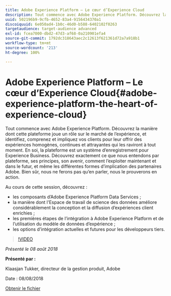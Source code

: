 ```yaml
---
title: Adobe Experience Platform – Le cœur d’Experience Cloud
description: Tout commence avec Adobe Experience Platform. Découvrez la manière dont cette plateforme joue un rôle sur le marché de l’expérience, et identifiez, comprenez et impliquez vos clients pour leur offrir des expériences homogènes, continues et attrayantes qui les raviront à tout moment.
uuid: 502196b9-9cfb-4652-83a4-9156434370a1
discoiquuid: 6e050ad4-1b0c-46d0-b588-6402102f0263
targetaudience: target-audience advanced
exl-id: fcea7000-dbd2-47d3-af68-0a210901efa4
source-git-commit: 1792dc318643aec2c12613f621361d72a7a918b1
workflow-type: tm+mt
source-wordcount: '213'
ht-degree: 100%

---
```


# Adobe Experience Platform – Le cœur d’Experience Cloud{#adobe-experience-platform-the-heart-of-experience-cloud}

Tout commence avec Adobe Experience Platform. Découvrez la manière dont cette plateforme joue un rôle sur le marché de l’expérience, et identifiez, comprenez et impliquez vos clients pour leur offrir des expériences homogènes, continues et attrayantes qui les raviront à tout moment. En soi, la plateforme est un système d’enregistrement pour Experience Business.  Découvrez exactement ce que nous entendons par plateforme, ses principes, son avenir, comment l’exploiter maintenant et dans le futur, et même les différentes formes d’implication des partenaires Adobe. Bien sûr, nous ne ferons pas qu’en parler, nous le prouverons en action.

Au cours de cette session, découvrez :

* les composants d’Adobe Experience Platform Data Services ;
* la manière dont l&#39;Espace de travail de science des données améliore considérablement la conception et la diffusion d’expériences client enrichies ;
* les premières étapes de l’intégration à Adobe Experience Platform et de l’utilisation du modèle de données d’expérience ;
* les options d’intégration actuelles et futures pour les développeurs tiers.

>[!VIDEO](https://video.tv.adobe.com/v/23270/?quality=9)

*Présenté le 08 août 2018*

**Présenté par :**

Klaasjan Tukker, directeur de la gestion produit, Adobe

Date : 08/08/2018

[Obtenir le fichier](assets/20180808-gems-adobe+cloud+platform-experience+system+of+record-1.pdf)

<!--
[Get back to the Overview](https://helpx.adobe.com/experience-manager/kt/eseminars/gems/aem-index.html)
-->
